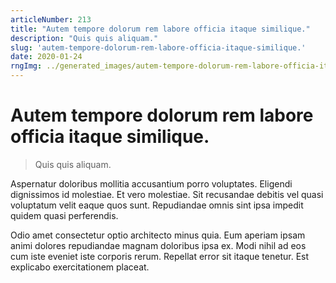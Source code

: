 ```yaml
---
articleNumber: 213
title: "Autem tempore dolorum rem labore officia itaque similique."
description: "Quis quis aliquam."
slug: 'autem-tempore-dolorum-rem-labore-officia-itaque-similique.'
date: 2020-01-24
rngImg: ../generated_images/autem-tempore-dolorum-rem-labore-officia-itaque-similique..jpg
---
```


# Autem tempore dolorum rem labore officia itaque similique.

> Quis quis aliquam.

Aspernatur doloribus mollitia accusantium porro voluptates. Eligendi dignissimos id molestiae. Et vero molestiae. Sit recusandae debitis vel quasi voluptatum velit eaque quos sunt. Repudiandae omnis sint ipsa impedit quidem quasi perferendis.
 Odio amet consectetur optio architecto minus quia. Eum aperiam ipsam animi dolores repudiandae magnam doloribus ipsa ex. Modi nihil ad eos cum iste eveniet iste corporis rerum. Repellat error sit itaque tenetur. Est explicabo exercitationem placeat.

